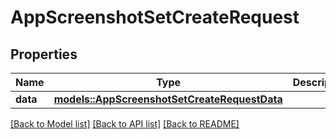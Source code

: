 # AppScreenshotSetCreateRequest

## Properties

Name | Type | Description | Notes
------------ | ------------- | ------------- | -------------
**data** | [**models::AppScreenshotSetCreateRequestData**](AppScreenshotSetCreateRequest_data.md) |  | 

[[Back to Model list]](../README.md#documentation-for-models) [[Back to API list]](../README.md#documentation-for-api-endpoints) [[Back to README]](../README.md)


